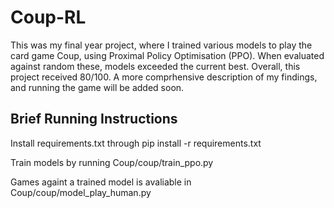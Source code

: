 # Coup-RL
This was my final year project, where I trained various models to play the card game Coup, using Proximal Policy Optimisation (PPO). When evaluated against random these, models exceeded the current best. Overall, this project received 80/100. A more comprhensive description of my findings, and running the game will be added soon.

## Brief Running Instructions

Install requirements.txt through pip install -r requirements.txt

Train models by running Coup/coup/train_ppo.py

Games againt a trained model is avaliable in Coup/coup/model_play_human.py
